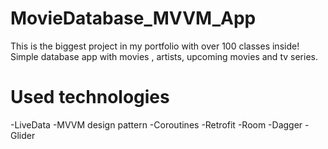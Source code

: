 # MovieDatabase_MVVM_App
This is the biggest project in my portfolio with over 100 classes inside! Simple database app with movies , artists, upcoming movies and tv series. 

# Used technologies
-LiveData
-MVVM design pattern
-Coroutines
-Retrofit
-Room
-Dagger
-Glider



